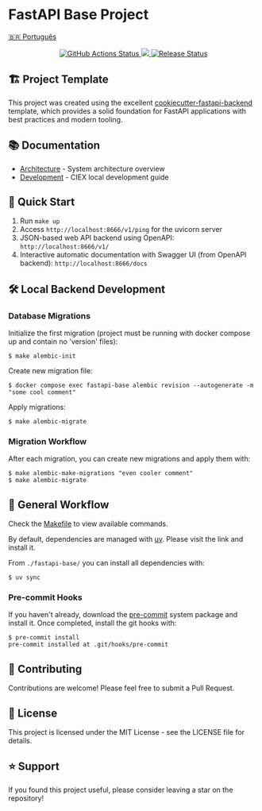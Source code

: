 # FastAPI Base Project

[🇧🇷 Português](docs/README-pt.md)

<p align="center">
    <a href="https://github.com/GabrielVGS/fastapi-base/actions">
        <img alt="GitHub Actions Status" src="https://github.com/GabrielVGS/fastapi-base/actions/workflows/main.yml/badge.svg">
    </a>
    <a href="https://codecov.io/gh/GabrielVGS/fastapi-base">
     <img src="https://codecov.io/gh/GabrielVGS/fastapi-base/branch/main/graph/badge.svg?token=899NB4AK7J"/>
    </a>
    <a href="https://github.com/GabrielVGS/fastapi-base/releases">
        <img alt="Release Status" src="https://img.shields.io/github/v/release/GabrielVGS/fastapi-base">
    </a>
</p>

## 🏗️ Project Template

This project was created using the excellent [cookiecutter-fastapi-backend](https://github.com/nickatnight/cookiecutter-fastapi-backend) template, which provides a solid foundation for FastAPI applications with best practices and modern tooling.

## 📚 Documentation

- [Architecture](docs/architecture.md) - System architecture overview
- [Development](docs/developing.md) - CIEX local development guide

## 🚀 Quick Start

1. Run `make up`
2. Access `http://localhost:8666/v1/ping` for the uvicorn server
3. JSON-based web API backend using OpenAPI: `http://localhost:8666/v1/`
4. Interactive automatic documentation with Swagger UI (from OpenAPI backend): `http://localhost:8666/docs`

## 🛠️ Local Backend Development

### Database Migrations

Initialize the first migration (project must be running with docker compose up and contain no 'version' files):
```shell
$ make alembic-init
```

Create new migration file:
```shell
$ docker compose exec fastapi-base alembic revision --autogenerate -m "some cool comment"
```

Apply migrations:
```shell
$ make alembic-migrate
```

### Migration Workflow

After each migration, you can create new migrations and apply them with:
```console
$ make alembic-make-migrations "even cooler comment"
$ make alembic-migrate
```

## 🔧 General Workflow

Check the [Makefile](/Makefile) to view available commands.

By default, dependencies are managed with [uv](https://docs.astral.sh/uv/). Please visit the link and install it.

From `./fastapi-base/` you can install all dependencies with:
```console
$ uv sync
```

### Pre-commit Hooks

If you haven't already, download the [pre-commit](https://pre-commit.com/) system package and install it. Once completed, install the git hooks with:
```console
$ pre-commit install
pre-commit installed at .git/hooks/pre-commit
```

## 🤝 Contributing

Contributions are welcome! Please feel free to submit a Pull Request.

## 📄 License

This project is licensed under the MIT License - see the LICENSE file for details.


## ⭐️ Support

If you found this project useful, please consider leaving a star on the repository!
